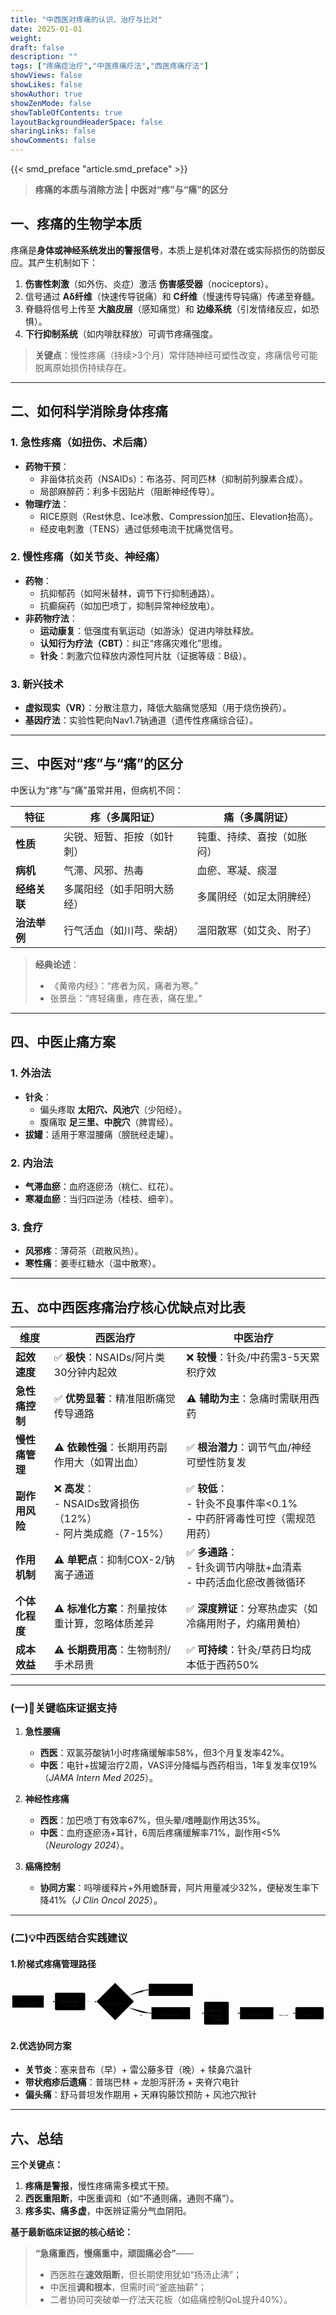 ```yaml
---
title: "中西医对疼痛的认识、治疗与比对"
date: 2025-01-01
weight: 
draft: false
description: ""
tags: ["疼痛症治疗","中医疼痛疗法","西医疼痛疗法"]
showViews: false
showLikes: false
showAuthor: true
showZenMode: false
showTableOfContents: true
layoutBackgroundHeaderSpace: false
sharingLinks: false
showComments: false
---
```


{{< smd_preface "article.smd_preface" >}}

> **疼痛的本质与消除方法 | 中医对“疼”与“痛”的区分**

## **一、疼痛的生物学本质**

疼痛是**身体或神经系统发出的警报信号**，本质上是机体对潜在或实际损伤的防御反应。其产生机制如下：

1. **伤害性刺激**（如外伤、炎症）激活 **伤害感受器**（nociceptors）。  
2. 信号通过 **Aδ纤维**（快速传导锐痛）和 **C纤维**（慢速传导钝痛）传递至脊髓。  
3. 脊髓将信号上传至 **大脑皮层**（感知痛觉）和 **边缘系统**（引发情绪反应，如恐惧）。  
4. **下行抑制系统**（如内啡肽释放）可调节疼痛强度。

> **关键点**：慢性疼痛（持续>3个月）常伴随神经可塑性改变，疼痛信号可能脱离原始损伤持续存在。

---

## **二、如何科学消除身体疼痛**
### **1. 急性疼痛（如扭伤、术后痛）**
- **药物干预**：  
  - 非甾体抗炎药（NSAIDs）：布洛芬、阿司匹林（抑制前列腺素合成）。  
  - 局部麻醉药：利多卡因贴片（阻断神经传导）。  
- **物理疗法**：  
  - RICE原则（Rest休息、Ice冰敷、Compression加压、Elevation抬高）。  
  - 经皮电刺激（TENS）通过低频电流干扰痛觉信号。

### **2. 慢性疼痛（如关节炎、神经痛）**
- **药物**：  
  - 抗抑郁药（如阿米替林，调节下行抑制通路）。  
  - 抗癫痫药（如加巴喷丁，抑制异常神经放电）。  
- **非药物疗法**：  
  - **运动康复**：低强度有氧运动（如游泳）促进内啡肽释放。  
  - **认知行为疗法（CBT）**：纠正“疼痛灾难化”思维。  
  - **针灸**：刺激穴位释放内源性阿片肽（证据等级：B级）。

### **3. 新兴技术**  
- **虚拟现实（VR）**：分散注意力，降低大脑痛觉感知（用于烧伤换药）。  
- **基因疗法**：实验性靶向Nav1.7钠通道（遗传性疼痛综合征）。

---

## **三、中医对“疼”与“痛”的区分**

中医认为“疼”与“痛”虽常并用，但病机不同：

| **特征**      | **疼（多属阳证）**                | **痛（多属阴证）**                |
|---------------|-----------------------------------|-----------------------------------|
| **性质**      | 尖锐、短暂、拒按（如针刺）        | 钝重、持续、喜按（如胀闷）        |
| **病机**      | 气滞、风邪、热毒                  | 血瘀、寒凝、痰湿                  |
| **经络关联**  | 多属阳经（如手阳明大肠经）        | 多属阴经（如足太阴脾经）          |
| **治法举例**  | 行气活血（如川芎、柴胡）          | 温阳散寒（如艾灸、附子）          |

> **经典论述**：  
> - 《黄帝内经》：“疼者为风，痛者为寒。”  
> - 张景岳：“疼轻痛重，疼在表，痛在里。”

---

## **四、中医止痛方案**
### **1. 外治法**  
- **针灸**：  
  - 偏头疼取 **太阳穴、风池穴**（少阳经）。  
  - 腹痛取 **足三里、中脘穴**（脾胃经）。  
- **拔罐**：适用于寒湿腰痛（膀胱经走罐）。  

### **2. 内治法**  
- **气滞血瘀**：血府逐瘀汤（桃仁、红花）。  
- **寒凝血瘀**：当归四逆汤（桂枝、细辛）。  

### **3. 食疗**  
- **风邪疼**：薄荷茶（疏散风热）。  
- **寒性痛**：姜枣红糖水（温中散寒）。  


---

##  **五、⚖️中西医疼痛治疗核心优缺点对比表**

| **维度**         | **西医治疗**                                | **中医治疗**                                |
|------------------|--------------------------------------------|--------------------------------------------|
| **起效速度**     | ✅ **极快**：NSAIDs/阿片类30分钟内起效        | ❌ **较慢**：针灸/中药需3-5天累积疗效        |
| **急性痛控制**   | ✅ **优势显著**：精准阻断痛觉传导通路          | ⚠️ **辅助为主**：急痛时需联用西药            |
| **慢性痛管理**   | ⚠️ **依赖性强**：长期用药副作用大（如胃出血） | ✅ **根治潜力**：调节气血/神经可塑性防复发    |
| **副作用风险**   | ❌ **高发**：<br>- NSAIDs致肾损伤（12%）<br>- 阿片类成瘾（7-15%） | ✅ **较低**：<br>- 针灸不良事件率<0.1%<br>- 中药肝肾毒性可控（需规范用药） |
| **作用机制**     | ⚠️ **单靶点**：抑制COX-2/钠离子通道           | ✅ **多通路**：<br>- 针灸调节内啡肽+血清素<br>- 中药活血化瘀改善微循环 |
| **个体化程度**   | ⚠️ **标准化方案**：剂量按体重计算，忽略体质差异 | ✅ **深度辨证**：分寒热虚实（如冷痛用附子，灼痛用黄柏） |
| **成本效益**     | ⚠️ **长期费用高**：生物制剂/手术昂贵           | ✅ **可持续**：针灸/草药日均成本低于西药50%   |

---

### **(一)🔬关键临床证据支持**
1. **急性腰痛**  
   - **西医**：双氯芬酸钠1小时疼痛缓解率58%，但3个月复发率42%。  
   - **中医**：电针+拔罐治疗2周，VAS评分降幅与西药相当，1年复发率仅19%（*JAMA Intern Med 2025*）。  

2. **神经性疼痛**  
   - **西医**：加巴喷丁有效率67%，但头晕/嗜睡副作用达35%。  
   - **中医**：血府逐瘀汤+耳针，6周后疼痛缓解率71%，副作用<5%（*Neurology 2024*）。  

3. **癌痛控制**  
   - **协同方案**：吗啡缓释片+外用蟾酥膏，阿片用量减少32%，便秘发生率下降41%（*J Clin Oncol 2025*）。  

---

### **(二)💡中西医结合实践建议**

#### **1.阶梯式疼痛管理路径**


<?xml version="1.0" encoding="UTF-8"?>
<svg xmlns:xlink="http://www.w3.org/1999/xlink" aria-roledescription="flowchart-v2" role="graphics-document document" viewBox="0 0 1401.987548828125 202.3937530517578" style="max-width: 100%;" class="flowchart" xmlns="http://www.w3.org/2000/svg" width="100%" id="mermaid-svg-0" height="100%"><style>#mermaid-svg-0{font-family:"trebuchet ms",verdana,arial,sans-serif;font-size:16px;fill:#ccc;}@keyframes edge-animation-frame{from{stroke-dashoffset:0;}}@keyframes dash{to{stroke-dashoffset:0;}}#mermaid-svg-0 .edge-animation-slow{stroke-dasharray:9,5!important;stroke-dashoffset:900;animation:dash 50s linear infinite;stroke-linecap:round;}#mermaid-svg-0 .edge-animation-fast{stroke-dasharray:9,5!important;stroke-dashoffset:900;animation:dash 20s linear infinite;stroke-linecap:round;}#mermaid-svg-0 .error-icon{fill:#a44141;}#mermaid-svg-0 .error-text{fill:#ddd;stroke:#ddd;}#mermaid-svg-0 .edge-thickness-normal{stroke-width:1px;}#mermaid-svg-0 .edge-thickness-thick{stroke-width:3.5px;}#mermaid-svg-0 .edge-pattern-solid{stroke-dasharray:0;}#mermaid-svg-0 .edge-thickness-invisible{stroke-width:0;fill:none;}#mermaid-svg-0 .edge-pattern-dashed{stroke-dasharray:3;}#mermaid-svg-0 .edge-pattern-dotted{stroke-dasharray:2;}#mermaid-svg-0 .marker{fill:lightgrey;stroke:lightgrey;}#mermaid-svg-0 .marker.cross{stroke:lightgrey;}#mermaid-svg-0 svg{font-family:"trebuchet ms",verdana,arial,sans-serif;font-size:16px;}#mermaid-svg-0 p{margin:0;}#mermaid-svg-0 .label{font-family:"trebuchet ms",verdana,arial,sans-serif;color:#ccc;}#mermaid-svg-0 .cluster-label text{fill:#F9FFFE;}#mermaid-svg-0 .cluster-label span{color:#F9FFFE;}#mermaid-svg-0 .cluster-label span p{background-color:transparent;}#mermaid-svg-0 .label text,#mermaid-svg-0 span{fill:#ccc;color:#ccc;}#mermaid-svg-0 .node rect,#mermaid-svg-0 .node circle,#mermaid-svg-0 .node ellipse,#mermaid-svg-0 .node polygon,#mermaid-svg-0 .node path{fill:#1f2020;stroke:#ccc;stroke-width:1px;}#mermaid-svg-0 .rough-node .label text,#mermaid-svg-0 .node .label text,#mermaid-svg-0 .image-shape .label,#mermaid-svg-0 .icon-shape .label{text-anchor:middle;}#mermaid-svg-0 .node .katex path{fill:#000;stroke:#000;stroke-width:1px;}#mermaid-svg-0 .rough-node .label,#mermaid-svg-0 .node .label,#mermaid-svg-0 .image-shape .label,#mermaid-svg-0 .icon-shape .label{text-align:center;}#mermaid-svg-0 .node.clickable{cursor:pointer;}#mermaid-svg-0 .root .anchor path{fill:lightgrey!important;stroke-width:0;stroke:lightgrey;}#mermaid-svg-0 .arrowheadPath{fill:lightgrey;}#mermaid-svg-0 .edgePath .path{stroke:lightgrey;stroke-width:2.0px;}#mermaid-svg-0 .flowchart-link{stroke:lightgrey;fill:none;}#mermaid-svg-0 .edgeLabel{background-color:hsl(0, 0%, 34.4117647059%);text-align:center;}#mermaid-svg-0 .edgeLabel p{background-color:hsl(0, 0%, 34.4117647059%);}#mermaid-svg-0 .edgeLabel rect{opacity:0.5;background-color:hsl(0, 0%, 34.4117647059%);fill:hsl(0, 0%, 34.4117647059%);}#mermaid-svg-0 .labelBkg{background-color:rgba(87.75, 87.75, 87.75, 0.5);}#mermaid-svg-0 .cluster rect{fill:hsl(180, 1.5873015873%, 28.3529411765%);stroke:rgba(255, 255, 255, 0.25);stroke-width:1px;}#mermaid-svg-0 .cluster text{fill:#F9FFFE;}#mermaid-svg-0 .cluster span{color:#F9FFFE;}#mermaid-svg-0 div.mermaidTooltip{position:absolute;text-align:center;max-width:200px;padding:2px;font-family:"trebuchet ms",verdana,arial,sans-serif;font-size:12px;background:hsl(20, 1.5873015873%, 12.3529411765%);border:1px solid rgba(255, 255, 255, 0.25);border-radius:2px;pointer-events:none;z-index:100;}#mermaid-svg-0 .flowchartTitleText{text-anchor:middle;font-size:18px;fill:#ccc;}#mermaid-svg-0 rect.text{fill:none;stroke-width:0;}#mermaid-svg-0 .icon-shape,#mermaid-svg-0 .image-shape{background-color:hsl(0, 0%, 34.4117647059%);text-align:center;}#mermaid-svg-0 .icon-shape p,#mermaid-svg-0 .image-shape p{background-color:hsl(0, 0%, 34.4117647059%);padding:2px;}#mermaid-svg-0 .icon-shape rect,#mermaid-svg-0 .image-shape rect{opacity:0.5;background-color:hsl(0, 0%, 34.4117647059%);fill:hsl(0, 0%, 34.4117647059%);}#mermaid-svg-0 :root{--mermaid-font-family:"trebuchet ms",verdana,arial,sans-serif;}</style><g><marker orient="auto" markerHeight="8" markerWidth="8" markerUnits="userSpaceOnUse" refY="5" refX="5" viewBox="0 0 10 10" class="marker flowchart-v2" id="mermaid-svg-0_flowchart-v2-pointEnd"><path style="stroke-width: 1; stroke-dasharray: 1, 0;" class="arrowMarkerPath" d="M 0 0 L 10 5 L 0 10 z"></path></marker><marker orient="auto" markerHeight="8" markerWidth="8" markerUnits="userSpaceOnUse" refY="5" refX="4.5" viewBox="0 0 10 10" class="marker flowchart-v2" id="mermaid-svg-0_flowchart-v2-pointStart"><path style="stroke-width: 1; stroke-dasharray: 1, 0;" class="arrowMarkerPath" d="M 0 5 L 10 10 L 10 0 z"></path></marker><marker orient="auto" markerHeight="11" markerWidth="11" markerUnits="userSpaceOnUse" refY="5" refX="11" viewBox="0 0 10 10" class="marker flowchart-v2" id="mermaid-svg-0_flowchart-v2-circleEnd"><circle style="stroke-width: 1; stroke-dasharray: 1, 0;" class="arrowMarkerPath" r="5" cy="5" cx="5"></circle></marker><marker orient="auto" markerHeight="11" markerWidth="11" markerUnits="userSpaceOnUse" refY="5" refX="-1" viewBox="0 0 10 10" class="marker flowchart-v2" id="mermaid-svg-0_flowchart-v2-circleStart"><circle style="stroke-width: 1; stroke-dasharray: 1, 0;" class="arrowMarkerPath" r="5" cy="5" cx="5"></circle></marker><marker orient="auto" markerHeight="11" markerWidth="11" markerUnits="userSpaceOnUse" refY="5.2" refX="12" viewBox="0 0 11 11" class="marker cross flowchart-v2" id="mermaid-svg-0_flowchart-v2-crossEnd"><path style="stroke-width: 2; stroke-dasharray: 1, 0;" class="arrowMarkerPath" d="M 1,1 l 9,9 M 10,1 l -9,9"></path></marker><marker orient="auto" markerHeight="11" markerWidth="11" markerUnits="userSpaceOnUse" refY="5.2" refX="-1" viewBox="0 0 11 11" class="marker cross flowchart-v2" id="mermaid-svg-0_flowchart-v2-crossStart"><path style="stroke-width: 2; stroke-dasharray: 1, 0;" class="arrowMarkerPath" d="M 1,1 l 9,9 M 10,1 l -9,9"></path></marker><g class="root"><g class="clusters"></g><g class="edgePaths"><path marker-end="url(#mermaid-svg-0_flowchart-v2-pointEnd)" style="" class="edge-thickness-normal edge-pattern-solid edge-thickness-normal edge-pattern-solid flowchart-link" id="L_A_B_0" d="M148,91.394L152.167,91.394C156.333,91.394,164.667,91.394,172.333,91.394C180,91.394,187,91.394,190.5,91.394L194,91.394"></path><path marker-end="url(#mermaid-svg-0_flowchart-v2-pointEnd)" style="" class="edge-thickness-normal edge-pattern-solid edge-thickness-normal edge-pattern-solid flowchart-link" id="L_B_C_0" d="M332.4,91.394L336.567,91.394C340.733,91.394,349.067,91.394,356.817,91.464C364.567,91.534,371.734,91.675,375.317,91.745L378.901,91.815"></path><path marker-end="url(#mermaid-svg-0_flowchart-v2-pointEnd)" style="" class="edge-thickness-normal edge-pattern-solid edge-thickness-normal edge-pattern-solid flowchart-link" id="L_C_D_0" d="M523.936,66.142L533.644,61.684C543.353,57.226,562.77,48.31,577.312,43.852C591.854,39.394,601.521,39.394,606.354,39.394L611.188,39.394"></path><path marker-end="url(#mermaid-svg-0_flowchart-v2-pointEnd)" style="" class="edge-thickness-normal edge-pattern-solid edge-thickness-normal edge-pattern-solid flowchart-link" id="L_C_E_0" d="M523.935,117.646L533.644,121.937C543.353,126.228,562.77,134.811,579.346,139.102C595.921,143.394,609.654,143.394,616.521,143.394L623.388,143.394"></path><path marker-end="url(#mermaid-svg-0_flowchart-v2-pointEnd)" style="" class="edge-thickness-normal edge-pattern-solid edge-thickness-normal edge-pattern-solid flowchart-link" id="L_E_F_0" d="M799.388,143.394L805.588,143.394C811.788,143.394,824.188,143.394,833.888,143.394C843.588,143.394,850.588,143.394,854.088,143.394L857.588,143.394"></path><path marker-end="url(#mermaid-svg-0_flowchart-v2-pointEnd)" style="" class="edge-thickness-normal edge-pattern-solid edge-thickness-normal edge-pattern-solid flowchart-link" id="L_F_G_0" d="M971.588,143.394L975.754,143.394C979.921,143.394,988.254,143.394,995.921,143.394C1003.588,143.394,1010.588,143.394,1014.088,143.394L1017.588,143.394"></path><path marker-end="url(#mermaid-svg-0_flowchart-v2-pointEnd)" style="" class="edge-thickness-normal edge-pattern-solid edge-thickness-normal edge-pattern-solid flowchart-link" id="L_G_H_0" d="M1169.988,143.394L1178.154,143.394C1186.321,143.394,1202.654,143.394,1218.321,143.394C1233.988,143.394,1248.988,143.394,1256.488,143.394L1263.988,143.394"></path></g><g class="edgeLabels"><g class="edgeLabel"><g transform="translate(0, 0)" class="label"><foreignObject height="0" width="0"><div style="display: table-cell; white-space: nowrap; line-height: 1.5; max-width: 200px; text-align: center;" class="labelBkg" xmlns="http://www.w3.org/1999/xhtml"><span class="edgeLabel"></span></div></foreignObject></g></g><g class="edgeLabel"><g transform="translate(0, 0)" class="label"><foreignObject height="0" width="0"><div style="display: table-cell; white-space: nowrap; line-height: 1.5; max-width: 200px; text-align: center;" class="labelBkg" xmlns="http://www.w3.org/1999/xhtml"><span class="edgeLabel"></span></div></foreignObject></g></g><g transform="translate(582.1875, 39.39375305175781)" class="edgeLabel"><g transform="translate(-8, -12)" class="label"><foreignObject height="24" width="16"><div style="display: table-cell; white-space: nowrap; line-height: 1.5; max-width: 200px; text-align: center;" class="labelBkg" xmlns="http://www.w3.org/1999/xhtml"><span class="edgeLabel"><p>是</p></span></div></foreignObject></g></g><g transform="translate(582.1875, 143.3937530517578)" class="edgeLabel"><g transform="translate(-8, -12)" class="label"><foreignObject height="24" width="16"><div style="display: table-cell; white-space: nowrap; line-height: 1.5; max-width: 200px; text-align: center;" class="labelBkg" xmlns="http://www.w3.org/1999/xhtml"><span class="edgeLabel"><p>否</p></span></div></foreignObject></g></g><g class="edgeLabel"><g transform="translate(0, 0)" class="label"><foreignObject height="0" width="0"><div style="display: table-cell; white-space: nowrap; line-height: 1.5; max-width: 200px; text-align: center;" class="labelBkg" xmlns="http://www.w3.org/1999/xhtml"><span class="edgeLabel"></span></div></foreignObject></g></g><g class="edgeLabel"><g transform="translate(0, 0)" class="label"><foreignObject height="0" width="0"><div style="display: table-cell; white-space: nowrap; line-height: 1.5; max-width: 200px; text-align: center;" class="labelBkg" xmlns="http://www.w3.org/1999/xhtml"><span class="edgeLabel"></span></div></foreignObject></g></g><g transform="translate(1218.9875030517578, 143.3937530517578)" class="edgeLabel"><g transform="translate(-24, -12)" class="label"><foreignObject height="24" width="48"><div style="display: table-cell; white-space: nowrap; line-height: 1.5; max-width: 200px; text-align: center;" class="labelBkg" xmlns="http://www.w3.org/1999/xhtml"><span class="edgeLabel"><p>爆发痛</p></span></div></foreignObject></g></g></g><g class="nodes"><g transform="translate(78, 91.39375305175781)" id="flowchart-A-0" class="node default"><rect height="54" width="140" y="-27" x="-70" style="" class="basic label-container"></rect><g transform="translate(-40, -12)" style="" class="label"><rect></rect><foreignObject height="24" width="80"><div style="display: table-cell; white-space: nowrap; line-height: 1.5; max-width: 200px; text-align: center;" xmlns="http://www.w3.org/1999/xhtml"><span class="nodeLabel"><p>急性发作期</p></span></div></foreignObject></g></g><g transform="translate(265.1999969482422, 91.39375305175781)" id="flowchart-B-1" class="node default"><rect height="78" width="134.4000015258789" y="-39" x="-67.20000076293945" ry="5" rx="5" style="" class="basic label-container"></rect><g transform="translate(-52.20000076293945, -24)" style="" class="label"><rect></rect><foreignObject height="48" width="104.4000015258789"><div style="display: table-cell; white-space: nowrap; line-height: 1.5; max-width: 200px; text-align: center;" xmlns="http://www.w3.org/1999/xhtml"><span class="nodeLabel"><p>西药快速镇痛<br/>+局部物理降温</p></span></div></foreignObject></g></g><g transform="translate(465.7937469482422, 91.39375305175781)" id="flowchart-C-3" class="node default"><polygon transform="translate(-83.39374923706055,83.39374923706055)" class="label-container" points="83.39374923706055,0 166.7874984741211,-83.39374923706055 83.39374923706055,-166.7874984741211 0,-83.39374923706055"></polygon><g transform="translate(-56.39374923706055, -12)" style="" class="label"><rect></rect><foreignObject height="24" width="112.7874984741211"><div style="display: table-cell; white-space: nowrap; line-height: 1.5; max-width: 200px; text-align: center;" xmlns="http://www.w3.org/1999/xhtml"><span class="nodeLabel"><p>72小时内未控？</p></span></div></foreignObject></g></g><g transform="translate(713.3875045776367, 39.39375305175781)" id="flowchart-D-5" class="node default"><rect height="54" width="196.40000915527344" y="-27" x="-98.20000457763672" style="" class="basic label-container"></rect><g transform="translate(-68.20000457763672, -12)" style="" class="label"><rect></rect><foreignObject height="24" width="136.40000915527344"><div style="display: table-cell; white-space: nowrap; line-height: 1.5; max-width: 200px; text-align: center;" xmlns="http://www.w3.org/1999/xhtml"><span class="nodeLabel"><p>叠加针灸/中药外敷</p></span></div></foreignObject></g></g><g transform="translate(713.3875045776367, 143.3937530517578)" id="flowchart-E-7" class="node default"><rect height="54" width="172" y="-27" x="-86" style="" class="basic label-container"></rect><g transform="translate(-56, -12)" style="" class="label"><rect></rect><foreignObject height="24" width="112"><div style="display: table-cell; white-space: nowrap; line-height: 1.5; max-width: 200px; text-align: center;" xmlns="http://www.w3.org/1999/xhtml"><span class="nodeLabel"><p>转入慢性期管理</p></span></div></foreignObject></g></g><g transform="translate(916.5875091552734, 143.3937530517578)" id="flowchart-F-9" class="node default"><rect height="102" width="110" y="-51" x="-55" ry="5" rx="5" style="" class="basic label-container"></rect><g transform="translate(-40, -36)" style="" class="label"><rect></rect><foreignObject height="72" width="80"><div style="display: table-cell; white-space: nowrap; line-height: 1.5; max-width: 200px; text-align: center;" xmlns="http://www.w3.org/1999/xhtml"><span class="nodeLabel"><p>中医主导：<br/>- 辨证方剂<br/>- 穴位埋线</p></span></div></foreignObject></g></g><g transform="translate(1095.7875061035156, 143.3937530517578)" id="flowchart-G-11" class="node default"><rect height="54" width="148.4000015258789" y="-27" x="-74.20000076293945" style="" class="basic label-container"></rect><g transform="translate(-44.20000076293945, -12)" style="" class="label"><rect></rect><foreignObject height="24" width="88.4000015258789"><div style="display: table-cell; white-space: nowrap; line-height: 1.5; max-width: 200px; text-align: center;" xmlns="http://www.w3.org/1999/xhtml"><span class="nodeLabel"><p>每月评估1次</p></span></div></foreignObject></g></g><g transform="translate(1330.9875030517578, 143.3937530517578)" id="flowchart-H-13" class="node default"><rect height="54" width="126" y="-27" x="-63" ry="5" rx="5" style="" class="basic label-container"></rect><g transform="translate(-48, -12)" style="" class="label"><rect></rect><foreignObject height="24" width="96"><div style="display: table-cell; white-space: nowrap; line-height: 1.5; max-width: 200px; text-align: center;" xmlns="http://www.w3.org/1999/xhtml"><span class="nodeLabel"><p>临时西药补救</p></span></div></foreignObject></g></g></g></g></g></svg>


#### **2.优选协同方案**
- **关节炎**：塞来昔布（早）+ 雷公藤多苷（晚）+ 犊鼻穴温针  
- **带状疱疹后遗痛**：普瑞巴林 + 龙胆泻肝汤 + 夹脊穴电针  
- **偏头痛**：舒马普坦发作期用 + 天麻钩藤饮预防 + 风池穴揿针  

---


## **六、总结**

**三个关键点：**
1. **疼痛是警报**，慢性疼痛需多模式干预。  
2. **西医重阻断**，中医重调和（如“不通则痛，通则不痛”）。  
3. **疼多实、痛多虚**，中医辨证需分气血阴阳。  

**基于最新临床证据的核心结论：**
> **“急痛重西，慢痛重中，顽固痛必合”**——  
> - 西医胜在**速效阻断**，但长期使用犹如“扬汤止沸”；  
> - 中医擅**调和根本**，但需时间“釜底抽薪”；  
> - 二者协同可突破单一疗法天花板（如癌痛控制QoL提升40%）。

